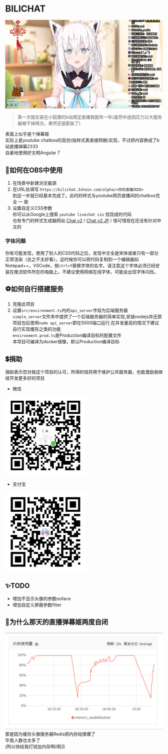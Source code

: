 # BILICHAT
![fubuki!](https://raw.githubusercontent.com/3Shain/BiliChat/master/docimg/fubuki.jpg)
> 第一次就实装在小狐狸的b站限定直播我能吹一年(虽然中途因压力过大服务器被干掉两次，果然还是膨胀了)

表面上似乎是个弹幕姬  
实际上是youtube chatbox的高仿(指样式表直接照搬)实现，不过把内容换成了b站直播弹幕2333  
自豪地使用好文明Angular 7

## 🌟如何在OBS中使用
1. 在场景中新建浏览器源
2. 在URL处填写 ` https://bilichat.3shain.com/alpha/<你的直播间ID> `  
到这一步就已经基本完成了。此时的样式与youtube网页直播间的chatbox完 全 一 致
3. 设置自定义CSS参数  
你可以从Google上搜索  ` youtube livechat css ` 找现成的代码  
也有专门的样式生成器网站 [Chat v2](https://chatv2.septapus.com/) / [Chat v2 JP](http://www.geocities.jp/css4obs/) / 很可惜现在还没有针对中文的 

### 字体问题  
你有可能发现，使用了别人的CSS代码之后，发现中文全是宋体或者只有一部分正常渲染（总之不太好看）。这时候你可以把代码复制到一个编辑器如Notepad++，VSCode，按`ctrl+f`替换字体的名字。请注意这个字体必须已经安装在推流软件所在的电脑上。不建议使用网络在线字体，可能会出现字体闪烁。

## ⚽如何自行搭建服务

1. 克隆此项目
2. 设置`src/environment.ts`内的`api_server`字段为后端服务器  
`simple_server`文件夹中提供了一个后端服务器的简单实现,安装nodejs并还原项目包后使用` node api_server `即在5000端口运行,在并发量高的情况下建议自行实现缓存之类的功能  
`environment.prod.ts`是Production编译目标的配置文件  
本项目可编译为docker镜像，默认Production编译目标

## 💲捐助
捐助表示您对我这个项目的认可，所得的钱将用于维护公共服务器，也能激励我继续开发更多好的项目
* 微信  
<img src="https://raw.githubusercontent.com/3Shain/BiliChat/master/docimg/wx.jpg" width="256">  

* 支付宝  
<img src="https://raw.githubusercontent.com/3Shain/BiliChat/master/docimg/zfb.jpg" width="256">

## ✨TODO  
* 增加不显示头像的参数noface
* 增加自定义屏蔽参数filter

## 👀为什么那天的直播弹幕姬两度自闭

![噔 噔 咚](https://raw.githubusercontent.com/3Shain/BiliChat/master/docimg/zibi.png)  
那是因为缓存头像服务器Redis把内存给撑爆了  
毕竟人数也太多了  
(所以快给我打钱加内存啊(明示

